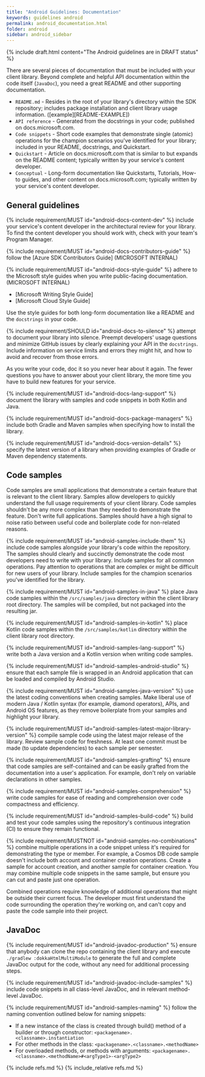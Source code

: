 ```yaml
---
title: "Android Guidelines: Documentation"
keywords: guidelines android
permalink: android_documentation.html
folder: android
sidebar: android_sidebar
---
```


{% include draft.html content="The Android guidelines are in DRAFT status" %}

There are several pieces of documentation that must be included with your client library. Beyond complete and helpful API documentation within the code itself (`JavaDoc`), you need a great README and other supporting documentation.

* `README.md` - Resides in the root of your library's directory within the SDK repository; includes package installation and client library usage information. ([example][README-EXAMPLE])
* `API reference` - Generated from the docstrings in your code; published on docs.microsoft.com. 
* `Code snippets` - Short code examples that demonstrate single (atomic) operations for the champion scenarios you've identified for your library; included in your README, docstrings, and Quickstart. 
* `Quickstart` - Article on docs.microsoft.com that is similar to but expands on the README content; typically written by your service's content developer. 
* `Conceptual` - Long-form documentation like Quickstarts, Tutorials, How-to guides, and other content on docs.microsoft.com; typically written by your service's content developer. 

## General guidelines

{% include requirement/MUST id="android-docs-content-dev" %} include your service's content developer in the architectural review for your library. To find the content developer you should work with, check with your team's Program Manager.

{% include requirement/MUST id="android-docs-contributors-guide" %} follow the [Azure SDK Contributors Guide] (MICROSOFT INTERNAL)

{% include requirement/MUST id="android-docs-style-guide" %} adhere to the Microsoft style guides when you write public-facing documentation. (MICROSOFT INTERNAL)

* [Microsoft Writing Style Guide]
* [Microsoft Cloud Style Guide]

Use the style guides for both long-form documentation like a README and the `docstrings` in your code.

{% include requirement/SHOULD id="android-docs-to-silence" %} attempt to document your library into silence. Preempt developers' usage questions and minimize GitHub issues by clearly explaining your API in the `docstrings`. Include information on service limits and errors they might hit, and how to avoid and recover from those errors.

As you write your code, doc it so you never hear about it again. The fewer questions you have to answer about your client library, the more time you have to build new features for your service.

{% include requirement/MUST id="android-docs-lang-support" %} document the library with samples and code snippets in both Kotlin and Java.

{% include requirement/MUST id="android-docs-package-managers" %} include both Gradle and Maven samples when specifying how to install the library.

{% include requirement/MUST id="android-docs-version-details" %} specify the latest version of a library when providing examples of Gradle or Maven dependency statements.

## Code samples

Code samples are small applications that demonstrate a certain feature that is relevant to the client library. Samples allow developers to quickly understand the full usage requirements of your client library. Code samples shouldn't be any more complex than they needed to demonstrate the feature. Don't write full applications. Samples should have a high signal to noise ratio between useful code and boilerplate code for non-related reasons.

{% include requirement/MUST id="android-samples-include-them" %} include code samples alongside your library's code within the repository. The samples should clearly and succinctly demonstrate the code most developers need to write with your library. Include samples for all common operations. Pay attention to operations that are complex or might be difficult for new users of your library. Include samples for the champion scenarios you've identified for the library.

{% include requirement/MUST id="android-samples-in-java" %} place Java code samples within the `/src/samples/java` directory within the client library root directory. The samples will be compiled, but not packaged into the resulting jar.

{% include requirement/MUST id="android-samples-in-kotlin" %} place Kotlin code samples within the `/src/samples/kotlin` directory within the client library root directory. 

{% include requirement/MUST id="android-samples-lang-support" %} write both a Java version and a Kotlin version when writing code samples.

{% include requirement/MUST id="android-samples-android-studio" %} ensure that each sample file is wrapped in an Android application that can be loaded and compiled by Android Studio.

{% include requirement/MUST id="android-samples-java-version" %} use the latest coding conventions when creating samples. Make liberal use of modern Java / Kotlin syntax (for example, diamond operators), APIs, and Android OS features, as they remove boilerplate from your samples and highlight your library.

{% include requirement/MUST id="android-samples-latest-major-library-version" %} compile sample code using the latest major release of the library. Review sample code for freshness. At least one commit must be made (to update dependencies) to each sample per semester.

{% include requirement/MUST id="android-samples-grafting" %} ensure that code samples are self-contained and can be easily grafted from the documentation into a user's application. For example, don't rely on variable declarations in other samples.

{% include requirement/MUST id="android-samples-comprehension" %} write code samples for ease of reading and comprehension over code compactness and efficiency.

{% include requirement/MUST id="android-samples-build-code" %} build and test your code samples using the repository's continuous integration (CI) to ensure they remain functional.

{% include requirement/MUSTNOT id="android-samples-no-combinations" %} combine multiple operations in a code snippet unless it's required for demonstrating the type or member. For example, a Cosmos DB code sample doesn't include both account and container creation operations. Create a sample for account creation, and another sample for container creation. You may combine multiple code snippets in the same sample, but ensure you can cut and paste just one operation.

Combined operations require knowledge of additional operations that might be outside their current focus. The developer must first understand the code surrounding the operation they're working on, and can't copy and paste the code sample into their project.

## JavaDoc

{% include requirement/MUST id="android-javadoc-production" %} ensure that anybody can clone the repo containing the client library and execute `./gradlew :dokkaHtmlMultiModule` to generate the full and complete JavaDoc output for the code, without any need for additional processing steps.

{% include requirement/MUST id="android-javadoc-include-samples" %} include code snippets in all class-level JavaDoc, and in relevant method-level JavaDoc.

{% include requirement/MUST id="android-samples-naming" %} follow the naming convention outlined below for naming snippets:

 * If a new instance of the class is created through build() method of a builder or through constructor: `<packagename>.<classname>.instantiation`
 * For other methods in the class: `<packagename>.<classname>.<methodName>`
 * For overloaded methods, or methods with arguments: `<packagename>.<classname>.<methodName>#<argType1>-<argType2>`

{% include refs.md %}
{% include_relative refs.md %}
